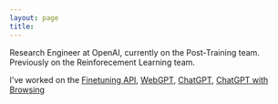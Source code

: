 ```yaml
---
layout: page
title:
---
```


Research Engineer at OpenAI, currently on the Post-Training team. Previously on the Reinforecement Learning team.

I've worked on the [Finetuning API](https://openai.com/blog/customizing-gpt-3), [WebGPT](https://openai.com/research/webgpt), [ChatGPT](https://openai.com/blog/chatgpt), [ChatGPT with Browsing](https://openai.com/blog/chatgpt-plugins#browsing)